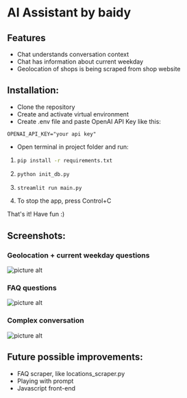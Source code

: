 # AI Assistant by baidy

## Features
* Chat understands conversation context
* Chat has information about current weekday
* Geolocation of shops is being scraped from shop website

## Installation:
* Clone the repository
* Create and activate virtual environment
* Create .env file and paste OpenAI API Key like this:
```.env
OPENAI_API_KEY="your api key"
```
* Open terminal in project folder and run:
1. ```bash
   pip install -r requirements.txt
   ```
2. ```bash
   python init_db.py
   ```
3. ```bash
   streamlit run main.py
   ```
4. To stop the app, press Control+C

That's it! Have fun :)

## Screenshots:
### Geolocation + current weekday questions
![picture alt](https://res.cloudinary.com/dbtmzypoa/image/upload/v1685623033/AI%20helper%20screenshots/i9cahs568fh219qgv3qf.png)
### FAQ questions
![picture alt](https://res.cloudinary.com/dbtmzypoa/image/upload/v1685623033/AI%20helper%20screenshots/fqgk4weo7vpkdz9d0gwu.png)
### Complex conversation
![picture alt](https://res.cloudinary.com/dbtmzypoa/image/upload/v1685568518/AI%20helper%20screenshots/w5qwhw6xay07yw9egmol.png)

## Future possible improvements:
* FAQ scraper, like locations_scraper.py
* Playing with prompt
* Javascript front-end
